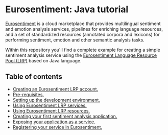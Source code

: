 Eurosentiment: Java tutorial
============================

[Eurosentiment](http://eurosentiment.eu) is a cloud marketplace that provides multilingual sentiment and emotion analysis services, pipelines for enriching language resources, and a set of standardized resources (annotated corpora and lexicons) for performing sentiment, emotion and other semantic analysis tasks.

Within this repository you'll find a complete example for creating a simple sentiment analysis service using the [Eurosentiment Language Resource Pool (LRP)](https://portal.eurosentiment.eu/) based on Java language.

## Table of contents

* [Creating an Eurosentiment LRP account.](https://github.com/mariomgal/eurosentiment-tutorial-java/wiki/Creating-an-Eurosentiment-LRP-account)
* [Pre-requisites.](https://github.com/mariomgal/eurosentiment-tutorial-java/wiki/Pre-requisites)
* [Setting up the development environment.](https://github.com/mariomgal/eurosentiment-tutorial-java/wiki/Setting-up-the-development-environment)
* [Using Eurosentiment LRP services.](https://github.com/mariomgal/eurosentiment-tutorial-java/wiki/Using-Eurosentiment-LRP-services.)
* [Using Eurosentiment LRP resources.](https://github.com/mariomgal/eurosentiment-tutorial-java/wiki/Using-Eurosentiment-LRP-resources.)
* [Creating your first sentiment analysis application.](https://github.com/mariomgal/eurosentiment-tutorial-java/wiki/Creating-your-first-sentiment-analysis-application.)
* [Exposing your application as a service.](https://github.com/mariomgal/eurosentiment-tutorial-java/wiki/Exposing-your-application-as-a-service.)
* [Registering your service in Eurosentiment.](https://github.com/mariomgal/eurosentiment-tutorial-java/wiki/Registering-your-service-in-Eurosentiment.)
